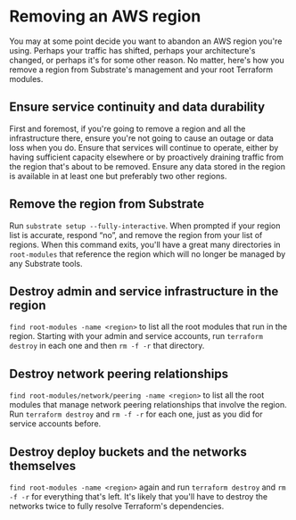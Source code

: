 # Removing an AWS region

You may at some point decide you want to abandon an AWS region you're using. Perhaps your traffic has shifted, perhaps your architecture's changed, or perhaps it's for some other reason. No matter, here's how you remove a region from Substrate's management and your root Terraform modules.

## Ensure service continuity and data durability

First and foremost, if you're going to remove a region and all the infrastructure there, ensure you're not going to cause an outage or data loss when you do. Ensure that services will continue to operate, either by having sufficient capacity elsewhere or by proactively draining traffic from the region that's about to be removed. Ensure any data stored in the region is available in at least one but preferably two other regions.

## Remove the region from Substrate

Run `substrate setup --fully-interactive`. When prompted if your region list is accurate, respond “no”, and remove the region from your list of regions. When this command exits, you'll have a great many directories in `root-modules` that reference the region which will no longer be managed by any Substrate tools.

## Destroy admin and service infrastructure in the region

`find root-modules -name <region>` to list all the root modules that run in the region. Starting with your admin and service accounts, run `terraform destroy` in each one and then `rm -f -r` that directory.

## Destroy network peering relationships

`find root-modules/network/peering -name <region>` to list all the root modules that manage network peering relationships that involve the region. Run `terraform destroy` and `rm -f -r` for each one, just as you did for service accounts before.

## Destroy deploy buckets and the networks themselves

`find root-modules -name <region>` again and run `terraform destroy` and `rm -f -r` for everything that's left. It's likely that you'll have to destroy the networks twice to fully resolve Terraform's dependencies.
